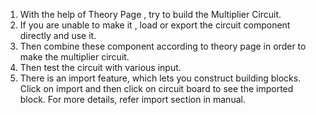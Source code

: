 1. With the help of Theory Page , try to build the Multiplier Circuit.
2. If you are unable to make it , load or export the circuit component directly and use it.
3. Then combine these component according to theory page in order to make the multiplier circuit.
4. Then test the circuit with various input.
5. There is an import feature, which lets you construct building blocks. Click on import and then click on circuit board to see the imported block. For more details, refer import section in manual.

